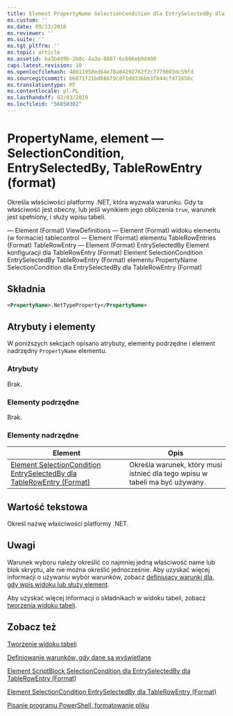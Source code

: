 ```yaml
---
title: Element PropertyName SelectionCondition dla EntrySelectedBy dla TableRowEntry (Format) | Dokumentacja firmy Microsoft
ms.custom: ''
ms.date: 09/13/2016
ms.reviewer: ''
ms.suite: ''
ms.tgt_pltfrm: ''
ms.topic: article
ms.assetid: ba3b4d9b-2b8c-4a3a-8887-6c606eb9d490
caps.latest.revision: 10
ms.openlocfilehash: 48011950ed64e78a84292762f2c7779003dc59fd
ms.sourcegitcommit: b6871f21bd666f9cd71dd336bb3f844cf472b56c
ms.translationtype: MT
ms.contentlocale: pl-PL
ms.lasthandoff: 02/03/2019
ms.locfileid: "56850302"
---
```

# <a name="propertyname-element-for-selectioncondition-for-entryselectedby-for-tablerowentry-format"></a>PropertyName, element — SelectionCondition, EntrySelectedBy, TableRowEntry (format)

Określa właściwości platformy .NET, która wyzwala warunku. Gdy ta właściwość jest obecny, lub jeśli wynikiem jego obliczenia `true`, warunek jest spełniony, i służy wpisu tabeli.

— Element (Format) ViewDefinitions — Element (Format) widoku elementu (w formacie) tablecontrol — Element (Format) elementu TableRowEntries (Format) TableRowEntry — Element (Format) EntrySelectedBy Element konfiguracji dla TableRowEntry (Format) Element SelectionCondition EntrySelectedBy TableRowEntry (Format) elementu PropertyName SelectionCondition dla EntrySelectedBy dla TableRowEntry (Format)

## <a name="syntax"></a>Składnia

```xml
<PropertyName>.NetTypeProperty</PropertyName>
```

## <a name="attributes-and-elements"></a>Atrybuty i elementy

W poniższych sekcjach opisano atrybuty, elementy podrzędne i element nadrzędny `PropertyName` elementu.

### <a name="attributes"></a>Atrybuty

Brak.

### <a name="child-elements"></a>Elementy podrzędne

Brak.

### <a name="parent-elements"></a>Elementy nadrzędne

|Element|Opis|
|-------------|-----------------|
|[Element SelectionCondition EntrySelectedBy dla TableRowEntry (Format)](./selectioncondition-element-for-entryselectedby-for-tablecontrol-format.md)|Określa warunek, który musi istnieć dla tego wpisu w tabeli ma być używany.|

## <a name="text-value"></a>Wartość tekstowa

Określ nazwę właściwości platformy .NET.

## <a name="remarks"></a>Uwagi

Warunek wyboru należy określić co najmniej jedną właściwość name lub blok skryptu, ale nie można określić jednocześnie. Aby uzyskać więcej informacji o używaniu wybór warunków, zobacz [definiujący warunki dla, gdy wpis widoku lub służy element](./defining-conditions-for-displaying-data.md).

Aby uzyskać więcej informacji o składnikach w widoku tabeli, zobacz [tworzenia widoku tabeli](./creating-a-table-view.md).

## <a name="see-also"></a>Zobacz też

[Tworzenie widoku tabeli](./creating-a-table-view.md)

[Definiowanie warunków, gdy dane są wyświetlane](./defining-conditions-for-displaying-data.md)

[Element ScriptBlock SelectionCondition dla EntrySelectedBy dla TableRowEntry (Format)](./scriptblock-element-for-selectioncondition-for-entryselectedby-for-tablecontrol-format.md)

[Element SelectionCondition EntrySelectedBy dla TableRowEntry (Format)](./selectioncondition-element-for-entryselectedby-for-tablecontrol-format.md)

[Pisanie programu PowerShell, formatowanie pliku](./writing-a-powershell-formatting-file.md)
